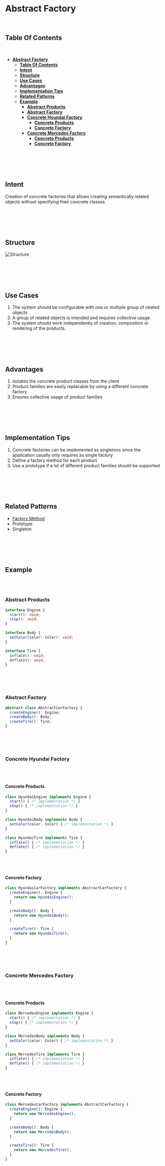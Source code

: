 # **Abstract Factory**
<br>

## **Table Of Contents**
<br>

- [**Abstract Factory**](#abstract-factory)
  - [**Table Of Contents**](#table-of-contents)
  - [**Intent**](#intent)
  - [**Structure**](#structure)
  - [**Use Cases**](#use-cases)
  - [**Advantages**](#advantages)
  - [**Implementation Tips**](#implementation-tips)
  - [**Related Patterns**](#related-patterns)
  - [**Example**](#example)
    - [**Abstract Products**](#abstract-products)
    - [**Abstract Factory**](#abstract-factory-1)
    - [**Concrete Hyundai Factory**](#concrete-hyundai-factory)
      - [**Concrete Products**](#concrete-products)
      - [**Concrete Factory**](#concrete-factory)
    - [**Concrete Mercedes Factory**](#concrete-mercedes-factory)
      - [**Concrete Products**](#concrete-products-1)
      - [**Concrete Factory**](#concrete-factory-1)

<br>
<br>
<br>
<br>

## **Intent**

Creation of concrete factories that allows creating semantically related objects without specifying their concrete classes.

<br>
<br>
<br>
<br>

## **Structure**

![Structure](./picture/abstract_factory.drawio.svg)

<br>
<br>
<br>
<br>

## **Use Cases**

1. The system should be configurable with one or multiple group of related objects
2. A group of related objects is intended and requires collective usage.
3. The system should work independently of creation, composition or rendering of the products.

<br>
<br>
<br>
<br>

## **Advantages**

1. Isolates the concrete product classes from the client
2. Product families are easily replacable by using a different concrete factory
3. Ensures collective usage of product families

<br>
<br>
<br>
<br>

## **Implementation Tips**

1. Concrete factories can be implemented as singletons since the application usually only requires as single factory
2. Define a factory method for each product
3. Use a prototype if a lot of different product families should be supported

<br>
<br>
<br>
<br>

## **Related Patterns**

- [Factory Method](./factory_method.md)
- Prototype
- Singleton

<br>
<br>
<br>
<br>

## **Example**
<br>
<br>

### **Abstract Products**

```typescript
interface Engine {
  start(): void;
  stop(): void;
}

interface Body {
  setColor(color: Color): void;
}

interface Tire {
  inflate(): void;
  deflate(): void;
}
```

<br>
<br>
<br>

### **Abstract Factory**

```typescript
abstract class AbstractCarFactory {
  createEngine(): Engine;
  createBody(): Body;
  createTire(): Tire;
}
```

<br>
<br>
<br>

### **Concrete Hyundai Factory**
<br>
<br>

#### **Concrete Products**

```typescript
class HyundaiEngine implements Engine {
  start() { /* implementation */ }
  stop() { /* implementation */ }
}

class HyundaiBody implements Body {
  setColor(color: Color) { /* implementation */ }
}

class HyundaiTire implements Tire {
  inflate() { /* implementation */ }
  deflate() { /* implementation */ }
}
```

<br>
<br>

#### **Concrete Factory**

```typescript
class HyundaiCarFactory implements AbstractCarFactory {
  createEngine(): Engine {
    return new HyundaiEngine();
  }

  createBody(): Body {
    return new HyundaiBody();
  }

  createTire(): Tire {
    return new HyundaiTire();
  }
}
```

<br>
<br>
<br>

### **Concrete Mercedes Factory**
<br>
<br>

#### **Concrete Products**

```typescript
class MercedesEngine implements Engine {
  start() { /* implementation */ }
  stop() { /* implementation */ }
}

class MercedesBody implements Body {
  setColor(color: Color) { /* implementation */ }
}

class MercedesTire implements Tire {
  inflate() { /* implementation */ }
  deflate() { /* implementation */ }
}
```

<br>
<br>

#### **Concrete Factory**

```typescript
class MercedesCarFactory implements AbstractCarFactory {
  createEngine(): Engine {
    return new MercedesEngine();
  }

  createBody(): Body {
    return new MercedesBody();
  }

  createTire(): Tire {
    return new MercedesTire();
  }
}
```